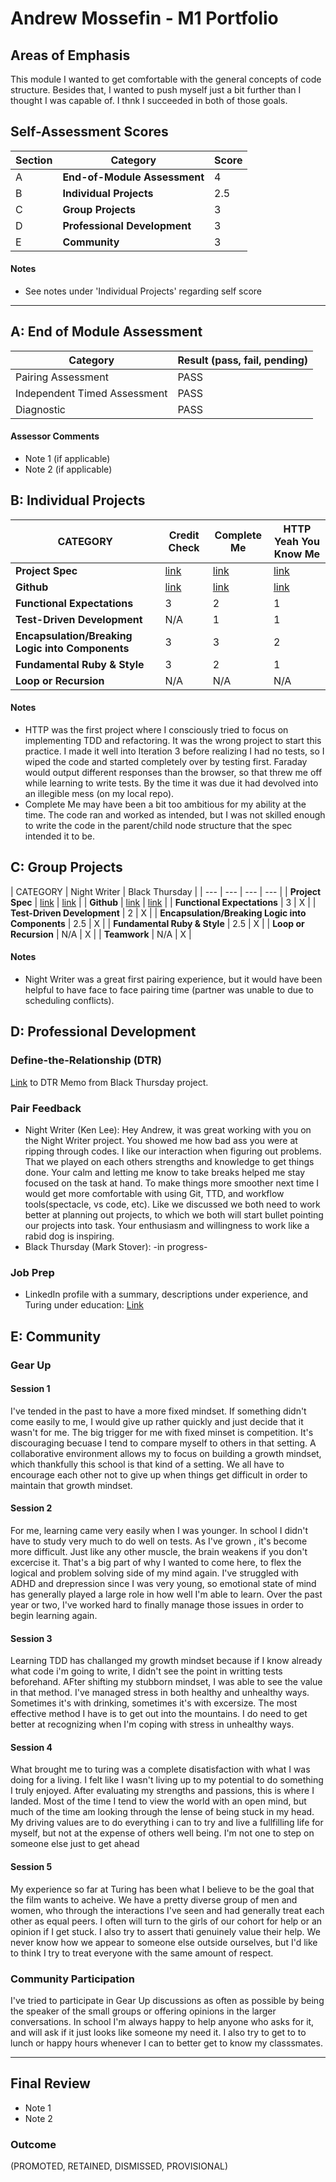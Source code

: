 # Andrew Mossefin - M1 Portfolio

## Areas of Emphasis

This module I wanted to get comfortable with the general concepts of code structure. Besides that, I wanted to push myself just a bit further than I thought I was capable of. I thnk I succeeded in both of those goals.


## Self-Assessment Scores

| Section | Category | Score |
| --- | ----- | --- |
| A | **End-of-Module Assessment** | 4 |
| B | **Individual Projects** | 2.5 |
| C | **Group Projects** | 3 |
| D | **Professional Development** | 3 |
| E | **Community** | 3 |

#### Notes

*   See notes under 'Individual Projects' regarding self score


------------------------------------------------

## A: End of Module Assessment

| Category | Result (pass, fail, pending) |
| ----- | --- |
| Pairing Assessment | PASS |
| Independent Timed Assessment | PASS |
| Diagnostic | PASS |

#### Assessor Comments

*   Note 1 (if applicable)
*   Note 2 (if applicable)


## B: Individual Projects

| CATEGORY | Credit Check | Complete Me | HTTP Yeah You Know Me |
| --- | --- | --- | --- |
| **Project Spec** | [link](http://backend.turing.io/module1/projects/credit_check) | [link](http://backend.turing.io/module1/projects/complete_me) | [link](http://backend.turing.io/module1/projects/http_yeah_you_know_me) |
| **Github** | [link](https://github.com/frustratedswede/Projects/blob/master/credit_check.rb) | [link](https://github.com/frustratedswede/Projects/blob/master/complete_me.rb) | [link](https://github.com/frustratedswede/http_yeah_you_know_me) |
| **Functional Expectations** | 3 | 2 | 1 |
| **Test-Driven Development** | N/A | 1 | 1 |
| **Encapsulation/Breaking Logic into Components** | 3 | 3 | 2 |
| **Fundamental Ruby & Style** | 3 | 2 | 1 |
| **Loop or Recursion** | N/A | N/A | N/A |

#### Notes

*   HTTP was the first project where I consciously tried to focus on implementing TDD and refactoring. It was the wrong project to start this practice. I made it well into Iteration 3 before realizing I had no tests, so I wiped the code and started completely over by testing first. Faraday would output different responses than the browser, so that threw me off while learning to write tests. By the time it was due it had devolved into an illegible mess (on my local repo).
*   Complete Me may have been a bit too ambitious for my ability at the time. The code ran and worked as intended, but I was not skilled enough to write the code in the parent/child node structure that the spec intended it to be.


## C: Group Projects

| CATEGORY | Night Writer | Black Thursday |
| --- | --- | --- | --- |
| **Project Spec** | [link](http://backend.turing.io/module1/projects/night_writer) | [link](http://backend.turing.io/module1/projects/black_thursday) |
| **Github** | [link](https://github.com/frustratedswede/night_writer) | [link](https://github.com/stovermc/black_thursday) |
| **Functional Expectations** | 3 | X |
| **Test-Driven Development** | 2 | X |
| **Encapsulation/Breaking Logic into Components** | 2.5 | X |
| **Fundamental Ruby & Style** | 2.5 | X |
| **Loop or Recursion** | N/A | X |
| **Teamwork** | N/A | X |

#### Notes

*   Night Writer was a great first pairing experience, but it would have been helpful to have face to face pairing time (partner was unable to due to scheduling conflicts).


## D: Professional Development

### Define-the-Relationship (DTR)

[Link](https://docs.google.com/document/d/1XKnfByzId1sPMEEGWohDPWINs_I_qj6hSDL0_GokA0k/edit?usp=sharing) to DTR Memo from Black Thursday project.

### Pair Feedback

*   Night Writer (Ken Lee): Hey Andrew, it was great working with you on the Night Writer project. You showed me how bad ass you were at ripping through codes. I like our interaction when figuring out problems. That we played on each others strengths and knowledge to get things done. Your calm and  letting me know to take breaks helped me stay focused on the task at hand. To make things more smoother next time I would get more comfortable with using Git, TTD, and workflow tools(spectacle, vs code, etc). Like we discussed we both need to work better at planning out projects, to which we both will start bullet pointing our projects into task. Your enthusiasm and willingness to work like a rabid dog is inspiring.
*   Black Thursday (Mark Stover): -in progress-

### Job Prep

*   LinkedIn profile with a summary, descriptions under experience, and Turing under education: [Link](https://www.linkedin.com/in/andrewmossefin/)


## E: Community

### Gear Up

#### Session 1
I've tended in the past to have a more fixed mindset. If something didn't come easily to me, I would give up rather quickly and just decide that it wasn't for me. The big trigger for me with fixed minset is competition. It's discouraging becuase I tend to compare myself to others in that setting. A collaborative environment allows my to focus on building a growth mindset, which thankfully this school is that kind of a setting. We all have to encourage each other not to give up when things get difficult in order to maintain that growth mindset.

#### Session 2
For me, learning came very easily when I was younger. In school I didn't have to study very much to do well on tests. As I've grown , it's become more difficult. Just like any other muscle, the brain weakens if you don't excercise it. That's a big part of why I wanted to come here, to flex the logical and problem solving side of my mind again. I've struggled with ADHD and drepression since I was very young, so emotional state of mind has generally played a large role in how well I'm able to learn. Over the past year or two, I've worked hard to finally manage those issues in order to begin learning again.

#### Session 3
Learning TDD has challanged my growth mindset because if I know already what code i'm going to write, I didn't see the point in writting tests beforehand. AFter shifting my stubborn mindset, I was able to see the value in that method. I've managed stress in both healthy and unhealthy ways. Sometimes it's with drinking, sometimes it's with excersize. The most effective method I have is to get out into the mountains. I do need to get better at recognizing when I'm coping with stress in unhealthy ways.

#### Session 4
What brought me to turing was a complete disatisfaction with what I was doing for a living. I felt like I wasn't living up to my potential to do something I truly enjoyed. After evaluating my strengths and passions, this is where I landed.
Most of the time I tend to view the world with an open mind, but much of the time am looking through the lense of being stuck in my head.
My driving values are to do everything i can to try and live a fullfilling life for myself, but not at the expense of others well being. I'm not one to step on someone else just to get ahead 

#### Session 5
My experience so far at Turing has been what I believe to be the goal that the film wants to acheive. We have a pretty diverse group of men and women, who through the interactions I've seen and had generally treat each other as equal peers. I often will turn to the girls of our cohort for help or an opinion if I get stuck. I also try to assert thati genuinely value their help. We never know how we appear to someone else outside ourselves, but I'd like to think I try to treat everyone with the same amount of respect. 

### Community Participation
I've tried to participate in Gear Up discussions as often as possible by being the speaker of the small groups or offering opinions in the larger conversations. In school I'm always happy to help anyone who asks for it, and will ask if it just looks like someone my need it. I also try to get to to lunch or happy hours whenever I can to better get to know my classsmates.

-------------------------------------------------------------

## Final Review

*   Note 1
*   Note 2

### Outcome

(PROMOTED, RETAINED, DISMISSED, PROVISIONAL)